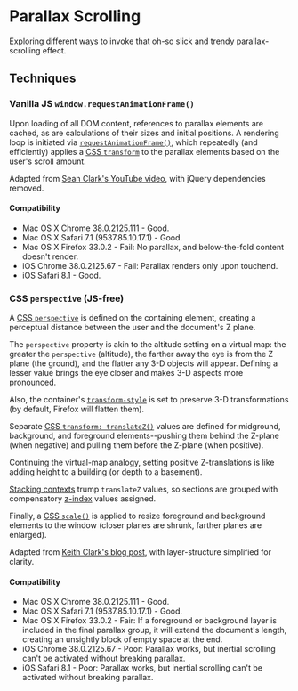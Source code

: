 # Parallax Scrolling

Exploring different ways to invoke that oh-so slick and trendy parallax-scrolling effect.

## Techniques

### Vanilla JS `window.requestAnimationFrame()`

Upon loading of all DOM content, references to parallax elements are cached, as are calculations of their sizes and initial positions. A rendering loop is initiated via [`requestAnimationFrame()`](https://developer.mozilla.org/en-US/docs/Web/API/window.requestAnimationFrame), which repeatedly (and efficiently) applies a [CSS `transform`](http://devdocs.io/css/transform) to the parallax elements based on the user's scroll amount.

Adapted from [Sean Clark's YouTube video](https://www.youtube.com/watch?v=2zpfWJCdNAI), with jQuery dependencies removed.

#### Compatibility

- Mac OS X Chrome 38.0.2125.111 - Good.
- Mac OS X Safari 7.1 (9537.85.10.17.1) - Good.
- Mac OS X Firefox 33.0.2 - Fail: No parallax, and below-the-fold content doesn't render.
- iOS Chrome 38.0.2125.67 - Fail: Parallax renders only upon touchend.
- iOS Safari 8.1 - Good.

### CSS `perspective` (JS-free)

A [CSS `perspective`](https://developer.mozilla.org/en-US/docs/Web/CSS/perspective) is defined on the containing element, creating a perceptual distance between the user and the document's Z plane.

The `perspective` property is akin to the altitude setting on a virtual map: the greater the `perspective` (altitude), the farther away the eye is from the Z plane (the ground), and the flatter any 3-D objects will appear. Defining a lesser value brings the eye closer and makes 3-D aspects more pronounced.

Also, the container's [`transform-style`](https://developer.mozilla.org/en-US/docs/Web/CSS/transform-style) is set to preserve 3-D transformations (by default, Firefox will flatten them).

Separate [CSS `transform: translateZ()`](https://developer.mozilla.org/en-US/docs/Web/CSS/transform-function) values are defined for midground, background, and foreground elements--pushing them behind the Z-plane (when negative) and pulling them before the Z-plane (when positive).

Continuing the virtual-map analogy, setting positive Z-translations is like adding height to a building (or depth to a basement).

[Stacking contexts](https://developer.mozilla.org/en-US/docs/Web/Guide/CSS/Understanding_z_index/The_stacking_context) trump `translateZ` values, so sections are grouped with compensatory [z-index](https://developer.mozilla.org/en-US/docs/Web/CSS/z-index) values assigned.

Finally, a [CSS `scale()`](https://developer.mozilla.org/en-US/docs/Web/CSS/transform-function) is applied to resize foreground and background elements to the window (closer planes are shrunk, farther planes are enlarged).

Adapted from [Keith Clark's blog post](http://keithclark.co.uk/articles/pure-css-parallax-websites/), with layer-structure simplified for clarity.

#### Compatibility

- Mac OS X Chrome 38.0.2125.111 - Good.
- Mac OS X Safari 7.1 (9537.85.10.17.1) - Good.
- Mac OS X Firefox 33.0.2 - Fair: If a foreground or background layer is included in the final parallax group, it will extend the document's length, creating an unsightly block of empty space at the end.
- iOS Chrome 38.0.2125.67 - Poor: Parallax works, but inertial scrolling can't be activated without breaking parallax.
- iOS Safari 8.1 - Poor: Parallax works, but inertial scrolling can't be activated without breaking parallax.

